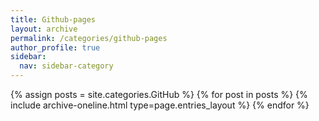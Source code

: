 ```yaml
---
title: Github-pages
layout: archive
permalink: /categories/github-pages
author_profile: true
sidebar:
  nav: sidebar-category
---
```


{% assign posts = site.categories.GitHub %}
{% for post in posts %} {% include archive-oneline.html type=page.entries_layout %} {% endfor %}